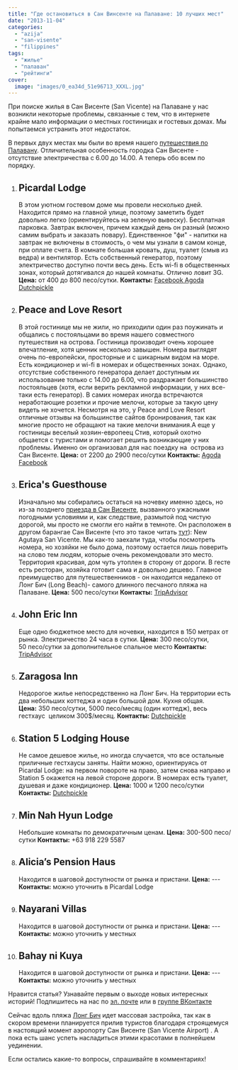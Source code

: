 ```yaml
---
title: "Где остановиться в Сан Винсенте на Палаване: 10 лучших мест"
date: "2013-11-04"
categories: 
  - "azija"
  - "san-visente"
  - "filippines"
tags: 
  - "жилье"
  - "палаван"
  - "рейтинги"
cover:
  image: "images/0_ea34d_51e96713_XXXL.jpg"
---
```


При поиске жилья в Сан Висенте (San Vicente) на Палаване у нас возникли некоторые проблемы, связанные с тем, что в интернете крайне мало информации о местных гостиницах и гостевых домах. Мы попытаемся устранить этот недостаток.

<!--more-->

В первых двух местах мы были во время нашего [путешествия по Палавану](https://vodpop.ru/kak-dobratsa-palavan/ "Как добраться на Палаван, Филиппины"). Отличительная особенность городка Сан Висенте - отсутствие электричества с 6.00 до 14.00. А теперь обо всем по порядку.

1. ## Picardal Lodge
    
    В этом уютном гостевом доме мы провели несколько дней. Находится прямо на главной улице, поэтому заметить будет довольно легко (ориентируйтесь на зеленую вывеску). Бесплатная парковка. Завтрак включен, причем каждый день он разный (можно самим выбрать и заказать повару). Единственное "фи" - напитки на завтрак не включены в стоимость, о чем мы узнали в самом конце, при оплате счета. В комнате большая кровать, душ, туалет (смыв из ведра) и вентилятор. Есть собственный генератор, поэтому электричество доступно почти весь день. Есть wi-fi в общественных зонах, который дотягивался до нашей комнаты. Отлично ловит 3G. **Цена:** от 400 до 800 песо/сутки. **Контакты:** [Facebook Agoda](https://www.facebook.com/picardallodge/info) [Dutchpickle](http://www.dutchpickle.com/philippines/palawan/picardal-lodge-san-vicente-palawan.html)[](https://www.facebook.com/picardallodge/info)
2. ## Peace and Love Resort
    
    В этой гостинице мы не жили, но приходили один раз поужинать и общались с постояльцами во время нашего совместного путешествия на острова. Гостиница производит очень хорошее впечатление, хотя ценник несколько завышен. Номера выглядят очень по-европейски, просторные и с шикарным видом на море. Есть кондиционер и wi-fi в номерах и общественных зонах. Однако, отсутствие собственного генератора делает доступным их использование только с 14.00 до 6.00, что раздражает большинство постояльцев (хотя, если верить рекламной информации, у них все-таки есть генератор). В самих номерах иногда встречаются неработающие розетки и прочие мелочи, которые за такую цену видеть не хочется. Несмотря на это, у Peace and Love Resort отличные отзывы на большинстве сайтов бронирования, так как многие просто не обращают на такие мелочи внимания.А еще у гостиницы веселый хозяин-европеец Стив, который охотно общается с туристами и помогает решить возникающие у них проблемы. Именно он организовал для нас поездку на  острова из Сан Висенте. **Цена:** от 2200 до 2900 песо/сутки **Контакты:** [Agoda](http://www.agoda.com/ru-ru/peace-and-love-resort/hotel/palawan-ph.html?asq=ZOg0uAQoPkk3aV8nl9NFhM%2bHfjHjfkHVvHE%2ftLFGN6BqC6sVktAwElC%2b4PyyWeVba1zuG1qZ%2beeeuMfE%2feNYRo8VIJZ76z3tft04zEMbcn7PZS%2bGsOQt9Y06Td%2fW9g7BQZdAVW3EHUSXC1chMD%2f2P%2bOqOM6hB1pyF1WWp%2btewz6B5ywq28k%2bjFP%2ftQRc2yyqEkjlVUZVHM4%2biUgZhY%2b%2bok9nFzraUO2IA8%2fPpDoM1NkUJi7aPy9P2d19NgRBO0pmZWI9QYkkF4t7MChiY1gGPny7LydwS4ebF6c8JusIMTTOjEq42wSfv3ECDyGTw1boziGsIJC2fvW19kc7rOXkNJk9hxcBq4a9fSE%2biZOO1e8%3d) [Facebook](https://www.facebook.com/pages/Peace-and-Love-resort-San-Vicente/486286834724133)
3. ## Erica's Guesthouse
    
    Изначально мы собирались остаться на ночевку именно здесь, но из-за позднего [приезда в Сан Висенте](https://vodpop.ru/palavan-foto/ "Неизведанный Палаван: Сан Висенте"), вызванного ужасными погодными условиями и, как следствие, размытой под чистую дорогой, мы просто не смогли его найти в темноте. Он расположен в другом барангае Сан Висенте (что это такое читать [тут](https://vodpop.ru/palavan-foto/ "Неизведанный Палаван: Сан Висенте")): New Agutaya San Vicente. Мы как-то заехали туда, чтобы посмотреть номера, но хозяйки не было дома, поэтому остается лишь поверить на слово тем людям, которые очень рекомендовали это место. Территория красивая, дом чуть утоплен в сторону от дороги. В гесте есть ресторан, хозяйка готовит сама и довольно дешево. Главное преимущество для путешественников - он находится недалеко от Лонг Бич (Long Beach)- самого длинного песчаного пляжа на Палаване. **Цена:** 500 песо/сутки **Контакты:** [TripAdvisor](http://www.tripadvisor.ru/Hotel_Review-g1207748-d4579514-Reviews-Erica_s_Guest_House-San_Vicente_Mindanao.html)
4. ## John Eric Inn
    
    Еще одно бюджетное место для ночевки, находится в 150 метрах от рынка. Электричество 24 часа в сутки. **Цена:** 300 песо/сутки, 50 песо/сутки за дополнительное спальное место **Контакты:** [TripAdvisor](http://www.tripadvisor.ru/Hotel_Review-g294255-d2647552-Reviews-John_Eric_Inn-Palawan_Mimaropa.html)
5. ## Zaragosa Inn
    
    Недорогое жилье непосредственно на Лонг Бич. На территории есть два небольших коттеджа и один большой дом. Кухня общая. **Цена:** 350 песо/сутки, 5000 песо/месяц (один коттедж), весь гестхаус  целиком 300$/месяц. **Контакты:** [Dutchpickle](http://www.dutchpickle.com/philippines/palawan/zaragosa-inn-san-vicente.html)
6. ## Station 5 Lodging House
    
    Не самое дешевое жилье, но иногда случается, что все остальные приличные гестхаусы заняты. Найти можно, ориентируясь от Picardal Lodge: на первом повороте на право, затем снова направо и Station 5 окажется на левой стороне дороги. В номерах есть туалет, душевая и даже кондиционер. **Цена:** 1000 и 1200 песо/сутки **Контакты:** [Dutchpickle](http://www.dutchpickle.com/philippines/palawan/station-5-lodging-house-san-vicente.html)
7. ## Min Nah Hyun Lodge
    
    Небольшие комнаты по демократичным ценам. **Цена:** 300-500 песо/сутки **Контакты:** +63 918 229 5587
8. ## Alicia’s Pension Haus
    
    Находится в шаговой доступности от рынка и пристани. **Цена:** \--- **Контакты:** можно уточнить в Picardal Lodge
9. ## Nayarani Villas
    
    Находится в шаговой доступности от рынка и пристани. **Цена:** \--- **Контакты:** можно уточнить у местных
10. ## Bahay ni Kuya
    
    Находится в шаговой доступности от рынка и пристани. **Цена:** \--- **Контакты:** можно уточнить у местных

Нравится статья? Узнавайте первым о выходе новых интересных историй! Подпишитесь на нас по [эл. почте](http://feedburner.google.com/fb/a/mailverify?uri=vodpop&loc=ru_RU) или в [группе ВКонтакте](http://vk.com/vodpop)

Сейчас вдоль пляжа [Лонг Бич](https://vodpop.ru/samyj-dlinnij-plaj-na-filippinah/ "Лонг Бич: самый длинный пляж на Филиппинах") идет массовая застройка, так как в скором времени планируется прилив туристов благодаря строящемуся в настоящий момент аэропорту Сан Висенте (San Vicente Airport) . А пока есть шанс успеть насладиться этими красотами в полнейшем уединении.

Если остались какие-то вопросы, спрашивайте в комментариях!

